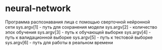 # neural-network
Программа распознавания лица с помощью сверточной нейронной сети
sys.argv[1] - путь для сохранения модели
sys.argv[2] - количество эпох обучения
sys.argv[3] - путь к обучающей выборке
sys.argv[4] - путь к валидационной выборке
sys.argv[5] - путь к тестовой выборке
sys.argv[6] - путь для работы в реальном времени
